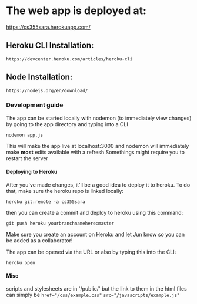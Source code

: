 # The web app is deployed at:
https://cs355sara.herokuapp.com/

## Heroku CLI Installation:
```https://devcenter.heroku.com/articles/heroku-cli```

## Node Installation:
```https://nodejs.org/en/download/```

### Development guide
The app can be started locally with nodemon (to immediately view changes) by going to the app directory and typing into a CLI

```nodemon app.js```

This will make the app live at localhost:3000 and nodemon will immediately make **most** edits available with a refresh
Somethings might require you to restart the server

#### Deploying to Heroku
After you've made changes, it'll be a good idea to deploy it to heroku.
To do that, make sure the heroku repo is linked locally:

```heroku git:remote -a cs355sara```

then you can create a commit and deploy to heroku using this command:

```git push heroku yourbranchnamehere:master```

Make sure you create an account on Heroku and let Jun know so you can be added as a collaborator!

The app can be opened via the URL or also by typing this into the CLI:

```heroku open```

#### Misc
scripts and stylesheets are in '/public/' but the link to them in the html files can simply be 
```href="/css/example.css"```
```src="/javascripts/example.js"```

